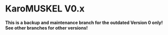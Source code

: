 KaroMUSKEL V0.x
===============

<b>This is a backup and maintenance branch for the outdated Version 0 only!<br>
See other branches for other versions!</b>
